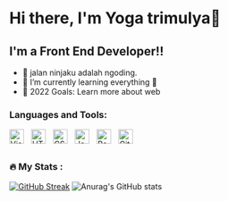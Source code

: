 # Hi there, I'm Yoga trimulya👋

## I'm a Front End Developer!!

- 🔭 jalan ninjaku adalah ngoding.
- 🌱 I’m currently learning everything 🤣
- 🥅 2022 Goals: Learn more about web

### Languages and Tools:

<img align="left" alt="Visual Studio Code" width="26px" src="https://cdn.jsdelivr.net/gh/devicons/devicon/icons/vscode/vscode-original.svg" style="padding-right:10px;" />
<img align="left" alt="HTML5" width="26px" src="https://cdn.jsdelivr.net/gh/devicons/devicon/icons/html5/html5-original.svg" style="padding-right:10px;" />
<img align="left" alt="CSS3" width="26px" src="https://cdn.jsdelivr.net/gh/devicons/devicon/icons/css3/css3-original.svg" style="padding-right:10px;" />
<img align="left" alt="JavaScript" width="26px" src="https://cdn.jsdelivr.net/gh/devicons/devicon/icons/javascript/javascript-original.svg" style="padding-right:10px;" />
<img align="left" alt="React" width="26px" src="https://cdn.jsdelivr.net/gh/devicons/devicon/icons/react/react-original.svg" style="padding-right:10px;" />
<img align="left" alt="Git" width="26px" src="https://cdn.jsdelivr.net/gh/devicons/devicon/icons/git/git-original.svg" style="padding-right:10px;" />
<br />
<br />

### :fire: My Stats :

<!-- [![Top Langs](https://github-readme-stats.vercel.app/api/top-langs/?username=Wb11G&layout=compact)](https://github.com/anuraghazra/github-readme-stats) -->

[![GitHub Streak](http://github-readme-streak-stats.herokuapp.com?user=yogatrimulya&theme=github-light&border_radius=10&fire=DD0000&background=FFFFFF00&border=FFFFFF00&ring=DD0000&stroke=DD2727&sideLabels=0DDD09&currStreakLabel=DD2727)](https://git.io/streak-stats) ![Anurag's GitHub stats](https://github-readme-stats.vercel.app/api?username=yogatrimulya&show_icons=true&theme=vue)

